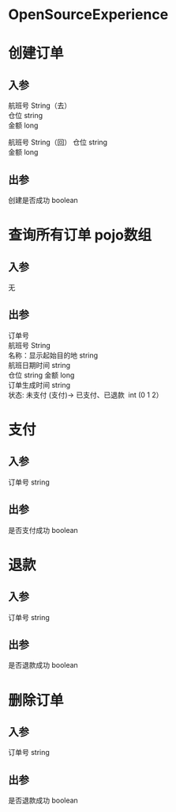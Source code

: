 # OpenSourceExperience
# 创建订单 
## 入参
航班号 String（去）  
仓位 string  
金额 long 

航班号 String（回） 
仓位 string  
金额 long 

## 出参  
创建是否成功 boolean


# 查询所有订单 pojo数组
## 入参  
无 
## 出参  
订单号  
航班号 String    
名称：显示起始目的地  string  
航班日期时间 string    
仓位 string 
金额 long   
订单生成时间 string  
状态: 未支付 (支付)-> 已支付、已退款  int  (0 1 2）

# 支付
## 入参  
订单号 string

## 出参  
是否支付成功 boolean


# 退款
## 入参  
订单号 string  

## 出参  
是否退款成功  boolean  

# 删除订单
## 入参  
订单号  string  

## 出参  
是否退款成功  boolean

